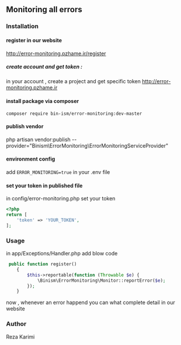## Monitoring all errors



### Installation

#### register in our website
 http://error-monitoring.pzhame.ir/register
##### create account and get token :
 in your account , create a project and get specific token
 http://error-monitoring.pzhame.ir
#### install package via composer
`composer require bin-ism/error-monitoring:dev-master`

#### publish vendor
php artisan vendor:publish --provider="Binism\ErrorMonitoring\ErrorMonitoringServiceProvider"

#### environment config
add `ERROR_MONITORING=true` in your .env file


#### set your token in published file
in config/error-monitoring.php set your token
```php 
<?php
return [
    'token' => 'YOUR_TOKEN',
];
```
### Usage
in app/Exceptions/Handler.php add blow code
```php 
 public function register()
    {
        $this->reportable(function (Throwable $e) {
            \Binism\ErrorMonitoring\Monitor::reportError($e);
        });
    }
```

now , whenever an error happend you can what complete detail in our website
### Author
Reza Karimi
